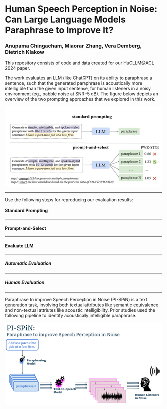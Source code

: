 # Human Speech Perception in Noise: Can Large Language Models Paraphrase to Improve It?
### Anupama Chingacham, Miaoran Zhang, Vera Demberg, Dietrich Klakow

This repository consists of code and data created for our HuCLLM@ACL 2024 paper.

The work evaluates an LLM (like ChatGPT) on its ability to paraphrase a sentence, such that the generated paraphrase is acoustically more intelligible than the given input sentence, for human listeners in a noisy environment (eg., babble noise at SNR -5 dB).
The figure below depicts an overview of the two prompting approaches that we explored in this work.

![alt text](https://github.com/uds-lsv/llm_eval_PI-SPiN/blob/main/images/PI-SPiN_prompting_approaches.png)

---
 
Use the following steps for reproducing our evaluation results:


#### Standard Prompting



---
#### Prompt-and-Select

---
#### Evaluate LLM

---
##### Automatic Evaluation

---
##### Human Evaluation


---

Paraphrase to improve Speech Perception in Noise (PI-SPiN) is a text generation task, involving both textual attributes like semantic equivalence and non-textual attriutes like acoustic intelligibility. Prior studies used the following pipeline to identify acoustically intelligible paraphrase. 

![alt_text](https://github.com/uds-lsv/llm_eval_PI-SPiN/blob/main/images/PI-SPiN_pipeline.png)


